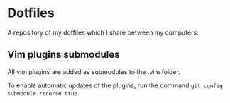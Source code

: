 # Dotfiles

A repository of my dotfiles which I share between my computers.

## Vim plugins submodules

All vim plugins are added as submodules to the .vim folder.

To enable automatic updates of the plugins, run the command `git config submodule.recurse true`.
